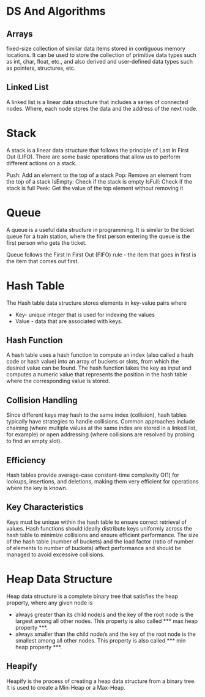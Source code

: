 # DS And Algorithms
## Arrays
fixed-size collection of similar data items stored in contiguous memory locations. It can be used to store the collection of primitive data types such as int, char, float, etc., and also derived and user-defined data types such as pointers, structures, etc.
## Linked List 
A linked list is a linear data structure that includes a series of connected nodes. Where, each node stores the data and the address of the next node.
# Stack
A stack is a linear data structure that follows the principle of Last In First Out (LIFO). There are some basic operations that allow us to perform different actions on a stack.

Push: Add an element to the top of a stack
Pop: Remove an element from the top of a stack
IsEmpty: Check if the stack is empty
IsFull: Check if the stack is full
Peek: Get the value of the top element without removing it

# Queue
A queue is a useful data structure in programming. It is similar to the ticket queue for a train station, where the first person entering the queue is the first person who gets the ticket.

Queue follows the First In First Out (FIFO) rule - the item that goes in first is the item that comes out first.

# Hash Table
The Hash table data structure stores elements in key-value pairs where
- Key- unique integer that is used for indexing the values
- Value - data that are associated with keys.

## Hash Function
A hash table uses a hash function to compute an index (also called a hash code or hash value) into an array of buckets or slots, from which the desired value can be found. The hash function takes the key as input and computes a numeric value that represents the position in the hash table where the corresponding value is stored.

## Collision Handling
 Since different keys may hash to the same index (collision), hash tables typically have strategies to handle collisions. Common approaches include chaining (where multiple values at the same index are stored in a linked list, for example) or open addressing (where collisions are resolved by probing to find an empty slot).

## Efficiency 
Hash tables provide average-case constant-time complexity O(1) for lookups, insertions, and deletions, making them very efficient for operations where the key is known.


## Key Characteristics
Keys must be unique within the hash table to ensure correct retrieval of values.
Hash functions should ideally distribute keys uniformly across the hash table to minimize collisions and ensure efficient performance.
The size of the hash table (number of buckets) and the load factor (ratio of number of elements to number of buckets) affect performance and should be managed to avoid excessive collisions.

# Heap Data Structure
Heap data structure is a complete binary tree that satisfies the heap property, where any given node is

- always greater than its child node/s and the key of the root node is the largest among all other nodes. This property is also called *** max heap property ***.
- always smaller than the child node/s and the key of the root node is the smallest among all other nodes. This property is also called *** min heap property ***.

## Heapify
Heapify is the process of creating a heap data structure from a binary tree. It is used to create a Min-Heap or a Max-Heap.
